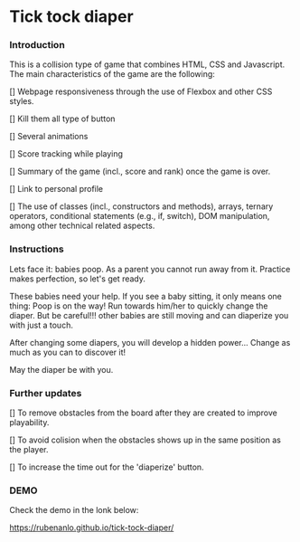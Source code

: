 # Tick tock diaper


### Introduction

This is a collision type of game that combines HTML, CSS and Javascript. The main characteristics of the game are the following:

[] Webpage responsiveness through the use of Flexbox and other CSS styles.

[] Kill them all type of button

[] Several animations

[] Score tracking while playing

[] Summary of the game (incl., score and rank) once the game is over.

[] Link to personal profile

[] The use of classes (incl., constructors and methods), arrays, ternary operators, conditional statements (e.g., if, switch), DOM manipulation, among other technical related aspects.


### Instructions

Lets face it: babies poop. As a parent you cannot run away from it. Practice makes perfection, so let's get ready. 

These babies need your help. If you see a baby sitting, it only means one thing: Poop is on the way! Run towards him/her to quickly change the diaper. But be careful!!! other babies are still moving and can diaperize you with just a touch. 

After changing some diapers, you will develop a hidden power...  Change as much as you can to discover it! 

May the diaper be with you.



### Further updates

[] To remove obstacles from the board after they are created to improve playability.

[] To avoid colision when the obstacles shows up in the same position as the player.

[] To increase the time out for the 'diaperize' button.


### DEMO 

Check the demo in the lonk below:

https://rubenanlo.github.io/tick-tock-diaper/